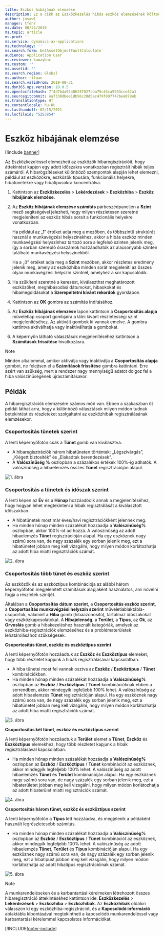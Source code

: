```yaml
---
title: Eszköz hibájának elemzése
description: Ez a cikk az Eszközkezelés hibás eszköz elemzésének költségét ismerteti.
author: josaw1
manager: tfehr
ms.date: 08/23/2019
ms.topic: article
ms.prod: ''
ms.service: dynamics-ax-applications
ms.technology: ''
ms.search.form: EntAssetObjectFaultCalculate
audience: Application User
ms.reviewer: kamaybac
ms.custom: ''
ms.assetid: ''
ms.search.region: Global
ms.author: riluan
ms.search.validFrom: 2019-08-31
ms.dyn365.ops.version: 10.0.5
ms.openlocfilehash: 7f4d7b4a92486287027cba79c43ca5933cce42a1
ms.sourcegitcommit: eaf330dbee1db96c20d5ac479f007747bea079eb
ms.translationtype: HT
ms.contentlocale: hu-HU
ms.lasthandoff: 02/15/2021
ms.locfileid: "5253854"
---
```

# <a name="asset-fault-analysis"></a>Eszköz hibájának elemzése

[!include [banner](../../includes/banner.md)]

 

Az Eszközkezeléssel elemezheti az eszközök hibaregisztrációit, hogy áttekintést kapjon egy adott időszakra vonatkozóan regisztrált hibák teljes számáról. A hibarögzítéseket különböző szempontok alapján lehet elemezni, például az eszközökre, eszközök típusára, funkcionális helyekre, hibatünetekre vagy hibatípusokra koncentrálva.

1. Kattintson az **Eszközkezelés** > **Lekérdezések** > **Eszközhiba** > **Eszköz hibájának elemzése**.

2. Az **Eszköz hibájának elemzése számítás** párbeszédpaneljén a **Szint** mező segítségével jelezheti, hogy milyen részletesen szeretné megjeleníteni az eszköz hibás sorait a funkcionális helyekre vonatkozóan. 

    Ha például az „1” értéket adja meg a mezőben, és többszintű struktúrát használ a munkavégzési helyszínekhez, akkor a hibás eszköz minden munkavégzési helyszínhez tartozó sora a legfelső szinten jelenik meg, így a sorban szereplő óraszámok hozzáadhatók az alacsonyabb szinten található munkavégzési helyszínekből. 
        
    Ha a „0” értéket adja meg a **Szint** mezőben, akkor részletes eredmény jelenik meg, amely az eszközhiba minden sorát megjeleníti az összes olyan munkavégzési helyszín szintnél, amelyhez a sor kapcsolódik.

3. Ha szűkíteni szeretné a keresést, kiválaszthat meghatározott eszközöket, meghibásodási dátumokat, hibaokokat és hibamegoldásokat a **Szerepeltetni kívánt rekordok** gyorslapon.

4. Kattintson az **OK** gombra az számítás indításához.

5. Az **Eszköz hibájának elemzése** lapon kattintson a **Csoportosítás alapja** műveletlap csoport gombjaira a látni kívánt részletességi szint megjelenítéséhez. Az aktivált gombok ki vannak emelve. A gombra kattintva aktiválhatja vagy inaktiválhatja a gombokat.

6. A képernyőn látható választások megjelenítéséhez kattintson a **Számítások frissítése** hivatkozásra. 

>[!NOTE]
>Minden alkalommal, amikor aktiválja vagy inaktiválja a **Csoportosítás alapja** gombot, ne felejtsen el a **Számítások frissítése** gombra kattintani. Erre azért van szükség, mert a rendszer nagy mennyiségű adatot dolgoz fel a hiba valószínűségének újraszámításakor.

## <a name="examples"></a>Példák

A hibaregisztrációk elemzésére számos mód van. Ebben a szakaszban öt példát láthat arra, hogy a különböző választások milyen módon tudnak betekintést és részleteket szolgáltatni az eszközhibák regisztrálásának elemzésekor.

### <a name="group-by-symptoms"></a>Csoportosítás tünetek szerint

A lenti képernyőfotón csak a **Tünet** gomb van kiválasztva.

- A hibaregisztrációk három hibatüneten történtek: „Légszivárgás”, „Kiégett biztosíték” és „Elakadtak berendezések”.  
- A **Valószínűség %** oszlopban a százalékos értékek 100%-ig adhatók. A valószínűség a hibaelemzés összes **Tünet** regisztrációján alapul.

![1. ábra](media/06-controlling-and-reporting.png)

### <a name="group-by-symptoms-and-time-period"></a>Csoportosítás a tünetek és időszak szerint

A lenti képen az **Év** és a **Hónap** hozzáadódik annak a megjelenítéséhez, hogy hogyan lehet megtekinteni a hibák regisztrálását a kiválasztott időszakban.

- A hibatünetek most már éves/havi regisztrációkként jelennek meg.  
- Ha minden hónap minden százalékát hozzáadja a **Valószínűség%** oszlopban, akkor 100%-ot ad hozzá. A valószínűség az adott hibaelemzés **Tünet** regisztrációján alapul. Ha egy eszköznek nagy számú sora van, de nagy százalék egy sorban jelenik meg, ezt a hibatünetet jobban meg kell vizsgálni, hogy milyen módon korlátozhatja az adott hiba miatti regisztrációk számát.

![2. ábra](media/07-controlling-and-reporting.png)

### <a name="group-by-multiple-symptoms-and-assets"></a>Csoportosítás több tünet és eszköz szerint

Az eszközök és az eszköztípus kombinációja az alábbi három képernyőfotón megjelenített számítások alapjaként használatos, ami növelni fogja a részletek szintjét.  

Általában a **Csoportosítás dátum szerint**, a **Csoportosítás eszköz szerint**, a **Csoportosítás munkavégzési helyszín szerint** műveletiablaktábla-csoportok, valamint a **Hiba** gomb (hibaazonosító), tartalmaz időszakokat vagy eszközkapcsolatokat. A **Hibajelenség**, a **Terület**, a **Típus**, az **Ok**, az **Orvoslás** gomb a hibakezeléshez használt kategóriák, amelyek az eszközhiba-regisztrációk elemzéséhez és a problématerületek lehatárolásához szükségesek.  

**Csoportosítás tünet, eszköz és eszköztípus szerint**

A lenti képernyőfotón hozzáadtuk az **Eszköz** és **Eszköztípus** elemeket, hogy több részletet kapjunk a hibák regisztrálásával kapcsolatban.

- A hiba tünetei most fel vannak osztva az **Eszköz** / **Eszköztípus** / **Tünet** kombinációkban.  
- Ha minden hónap minden százalékát hozzáadja a **Valószínűség%** oszlopban az **Eszköz** / **Eszköztípus** / **Tünet** kombinációknak ebben a sorrendben, akkor mindegyik legfeljebb 100% lehet. A valószínűség az adott hibaelemzés **Tünet** regisztrációján alapul. Ha egy eszköznek nagy számú sora van, de nagy százalék egy sorban jelenik meg, ezt a hibatünetet jobban meg kell vizsgálni, hogy milyen módon korlátozhatja az adott hiba miatti regisztrációk számát.

![3. ábra](media/08-controlling-and-reporting.png)

**Csoportosítás két tünet, eszköz és eszköztípus szerint**

A lenti képernyőfotón hozzáadtuk a **Terület** elemet a **Tünet**, **Eszköz** és **Eszköztípus** elemekhez, hogy több részletet kapjunk a hibák regisztrálásával kapcsolatban.

- Ha minden hónap minden százalékát hozzáadja a **Valószínűség%** oszlopban az **Eszköz** / **Eszköztípus** / **Tünet** kombinációt az eszköznek, akkor mindegyik legfeljebb 100% lehet. A valószínűség az adott hibaelemzés **Tünet** és **Terület** kombinációján alapul. Ha egy eszköznek nagy számú sora van, de nagy százalék egy sorban jelenik meg, ezt a hibaterületet jobban meg kell vizsgálni, hogy milyen módon korlátozhatja az adott hibaterület miatti regisztrációk számát.  

![4. ábra](media/09-controlling-and-reporting.png)

**Csoportosítás három tünet, eszköz és eszköztípus szerint**

A lenti képernyőfotón a **Típus** lett hozzáadva, és megjelenik a példaként használt legrészletesebb számítás.
 
- Ha minden hónap minden százalékát hozzáadja a **Valószínűség%** oszlopban az **Eszköz** / **Eszköztípus** / **Tünet** kombinációt az eszköznek, akkor mindegyik legfeljebb 100% lehet. A valószínűség az adott hibaelemzés **Tünet**, **Terület** és **Típus** kombinációján alapul. Ha egy eszköznek nagy számú sora van, de nagy százalék egy sorban jelenik meg, ezt a hibatípust jobban meg kell vizsgálni, hogy milyen módon korlátozhatja az adott hibatípus regisztrációinak számát.

![5. ábra](media/10-controlling-and-reporting.png)


>[!NOTE]
>A munkarendeléseken és a karbantartási kérelmeken létrehozott összes hibaregisztráció áttekintéséhez kattintson ide: **Eszközkezelés** > **Lekérdezések** > **Eszközhiba** > **Eszközhibák**. Az **Eszközhibák** oldalon válasszon ki egy eszközhiba-regisztrációt, és a **Kapcsolódó információ** ablaktábla kibontásával megtekintheti a kapcsolódó munkarendeléssel vagy karbantartási kérelemmel kapcsolatos információkat.



[!INCLUDE[footer-include](../../../includes/footer-banner.md)]